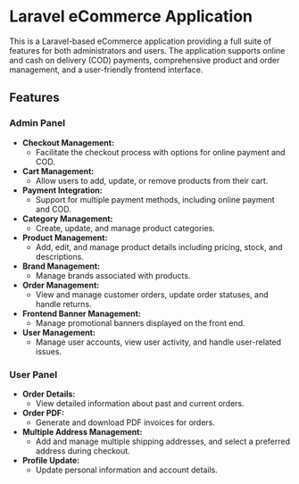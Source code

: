 # Laravel eCommerce Application

This is a Laravel-based eCommerce application providing a full suite of features for both administrators and users. The application supports online and cash on delivery (COD) payments, comprehensive product and order management, and a user-friendly frontend interface.

## Features

### Admin Panel
- **Checkout Management:**
  - Facilitate the checkout process with options for online payment and COD.
- **Cart Management:**
  - Allow users to add, update, or remove products from their cart.
- **Payment Integration:**
  - Support for multiple payment methods, including online payment and COD.
- **Category Management:**
  - Create, update, and manage product categories.
- **Product Management:**
  - Add, edit, and manage product details including pricing, stock, and descriptions.
- **Brand Management:**
  - Manage brands associated with products.
- **Order Management:**
  - View and manage customer orders, update order statuses, and handle returns.
- **Frontend Banner Management:**
  - Manage promotional banners displayed on the front end.
- **User Management:**
  - Manage user accounts, view user activity, and handle user-related issues.

### User Panel
- **Order Details:**
  - View detailed information about past and current orders.
- **Order PDF:**
  - Generate and download PDF invoices for orders.
- **Multiple Address Management:**
  - Add and manage multiple shipping addresses, and select a preferred address during checkout.
- **Profile Update:**
  - Update personal information and account details.


